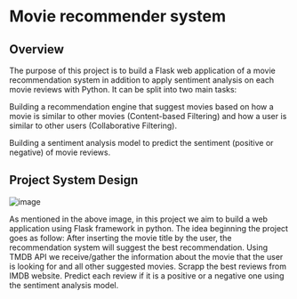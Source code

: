 # Movie recommender system

## Overview

The purpose of this project is to build a Flask web application of a movie recommendation system in addition to apply sentiment analysis on each movie reviews with Python. 
It can be split into two main tasks:

Building a recommendation engine that suggest movies based on how a movie is similar to other movies (Content-based Filtering) and how a user is similar to other users (Collaborative Filtering).

Building a sentiment analysis model to predict the sentiment (positive or negative) of movie reviews.

## Project System Design
 ![image](https://user-images.githubusercontent.com/80493805/177148885-29eb0619-9e5e-4c9e-a8eb-e2df065a950f.png)

As mentioned in the above image, in this project we aim to build a web application using Flask framework in python. 
The idea beginning the project goes as follow:
After inserting the movie title by the user, the recommendation system will suggest the best recommendation.
Using TMDB API we receive/gather the information about the movie that the user is looking for and all other suggested movies.
Scrapp the best reviews from IMDB website.
Predict each review if it is a positive or a negative one using the sentiment analysis model.
